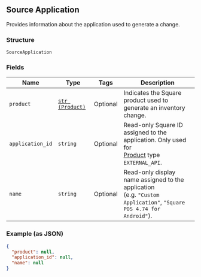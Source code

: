 ## Source Application

Provides information about the application used to generate a change.

### Structure

`SourceApplication`

### Fields

| Name | Type | Tags | Description |
|  --- | --- | --- | --- |
| `product` | [`str (Product)`](/doc/models/product.md) | Optional | Indicates the Square product used to generate an inventory change. |
| `application_id` | `string` | Optional | Read-only Square ID assigned to the application. Only used for<br>[Product](#type-product) type `EXTERNAL_API`. |
| `name` | `string` | Optional | Read-only display name assigned to the application<br>(e.g. `"Custom Application"`, `"Square POS 4.74 for Android"`). |

### Example (as JSON)

```json
{
  "product": null,
  "application_id": null,
  "name": null
}
```

